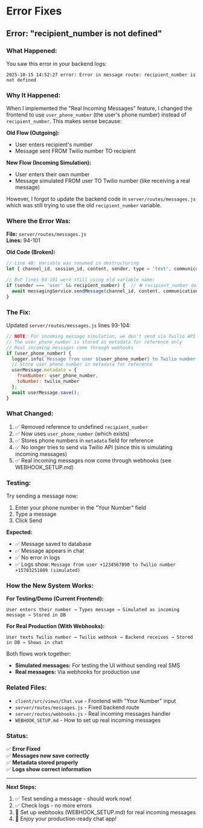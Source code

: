 # Error Fixes

## Error: "recipient_number is not defined"

### **What Happened:**

You saw this error in your backend logs:
```
2025-10-15 14:52:27 error: Error in message route: recipient_number is not defined
```

### **Why It Happened:**

When I implemented the "Real Incoming Messages" feature, I changed the frontend to use `user_phone_number` (the user's phone number) instead of `recipient_number`. This makes sense because:

**Old Flow (Outgoing):**
- User enters recipient's number
- Message sent FROM Twilio number TO recipient

**New Flow (Incoming Simulation):**
- User enters their own number
- Message simulated FROM user TO Twilio number (like receiving a real message)

However, I forgot to update the backend code in `server/routes/messages.js` which was still trying to use the old `recipient_number` variable.

### **Where the Error Was:**

**File:** `server/routes/messages.js`  
**Lines:** 94-101

**Old Code (Broken):**
```javascript
// Line 48: Variable was renamed in destructuring
let { channel_id, session_id, content, sender, type = 'text', communication_type, user_phone_number, twilio_number } = req.body;

// But lines 94-101 were still using old variable name:
if (sender === 'user' && recipient_number) {  // ❌ recipient_number doesn't exist!
  await messagingService.sendMessage(channel_id, content, communication_type || type, recipient_number);
}
```

### **The Fix:**

Updated `server/routes/messages.js` lines 93-104:

```javascript
// NOTE: For incoming message simulation, we don't send via Twilio API
// The user_phone_number is stored as metadata for reference only
// Real incoming messages come through webhooks
if (user_phone_number) {
  logger.info(`Message from user ${user_phone_number} to Twilio number ${twilio_number} (simulated)`);
  // Store user phone number in metadata for reference
  userMessage.metadata = {
    fromNumber: user_phone_number,
    toNumber: twilio_number
  };
  await userMessage.save();
}
```

### **What Changed:**

1. ✅ Removed reference to undefined `recipient_number`
2. ✅ Now uses `user_phone_number` (which exists)
3. ✅ Stores phone numbers in `metadata` field for reference
4. ✅ No longer tries to send via Twilio API (since this is simulating incoming messages)
5. ✅ Real incoming messages now come through webhooks (see WEBHOOK_SETUP.md)

### **Testing:**

Try sending a message now:

1. Enter your phone number in the "Your Number" field
2. Type a message
3. Click Send

**Expected:**
- ✅ Message saved to database
- ✅ Message appears in chat
- ✅ No error in logs
- ✅ Logs show: `Message from user +1234567890 to Twilio number +15703251809 (simulated)`

### **How the New System Works:**

**For Testing/Demo (Current Frontend):**
```
User enters their number → Types message → Simulated as incoming message → Stored in DB
```

**For Real Production (With Webhooks):**
```
User texts Twilio number → Twilio webhook → Backend receives → Stored in DB → Shows in chat
```

Both flows work together:
- **Simulated messages:** For testing the UI without sending real SMS
- **Real messages:** Via webhooks for production use

### **Related Files:**

- `client/src/views/Chat.vue` - Frontend with "Your Number" input
- `server/routes/messages.js` - Fixed backend route
- `server/routes/webhooks.js` - Real incoming messages handler
- `WEBHOOK_SETUP.md` - How to set up real incoming messages

### **Status:**

✅ **Error Fixed**  
✅ **Messages now save correctly**  
✅ **Metadata stored properly**  
✅ **Logs show correct information**

---

**Next Steps:**

1. ✅ Test sending a message - should work now!
2. ✅ Check logs - no more errors
3. 📖 Set up webhooks (WEBHOOK_SETUP.md) for real incoming messages
4. 🎉 Enjoy your production-ready chat app!

